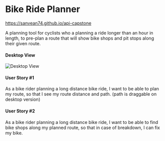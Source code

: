 # Bike Ride Planner
https://sanvean74.github.io/api-capstone

A planning tool for cyclists who a planning a ride longer than an hour in length, to pre-plan a route that will show bike shops and pit stops along their given route. 

#### Desktop View
![Desktop View](https://i.imgur.com/QQlX53a.jpg)

#### User Story #1
As a bike rider planning a long distance bike ride, I want to be able to plan my route, so that I see my route distance and path. (path is draggable on desktop version)

#### User Story #2
As a bike rider planning a long distance bike ride, I want to be able to  find bike shops along my planned route, so that in case of breakdown, I can fix my bike.